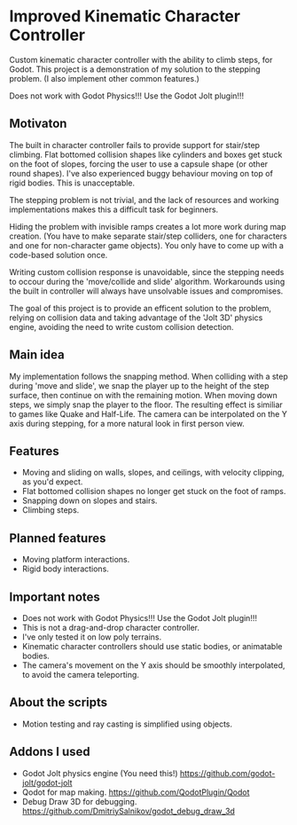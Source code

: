 # Improved Kinematic Character Controller
Custom kinematic character controller with the ability to climb steps, for Godot.
This project is a demonstration of my solution to the stepping problem. (I also implement other common features.)

Does not work with Godot Physics!!! Use the Godot Jolt plugin!!!

## Motivaton
The built in character controller fails to provide support for stair/step climbing. Flat bottomed collision shapes like cylinders and boxes get stuck on the foot of slopes, forcing the user to use a capsule shape (or other round shapes). I've also experienced buggy behaviour moving on top of rigid bodies. This is unacceptable. 

The stepping problem is not trivial, and the lack of resources and working implementations makes this a difficult task for beginners. 

Hiding the problem with invisible ramps creates a lot more work during map creation. (You have to make separate stair/step colliders, one for characters and one for non-character game objects). You only have to come up with a code-based solution once. 

Writing custom collision response is unavoidable, since the stepping needs to occour during the 'move/collide and slide' algorithm. Workarounds using the built in controller will always have unsolvable issues and compromises.

The goal of this project is to provide an efficent solution to the problem, relying on collision data and taking advantage of the 'Jolt 3D' physics engine, avoiding the need to write custom collision detection.

## Main idea
My implementation follows the snapping method. When colliding with a step during 'move and slide', we snap the player up to the height of the step surface, then continue on with the remaining motion. When moving down steps, we simply snap the player to the floor.
The resulting effect is similiar to games like Quake and Half-Life. The camera can be interpolated on the Y axis during stepping, for a more natural look in first person view.

## Features
- Moving and sliding on walls, slopes, and ceilings, with velocity clipping, as you'd expect.
- Flat bottomed collision shapes no longer get stuck on the foot of ramps.
- Snapping down on slopes and stairs.
- Climbing steps.

## Planned features
- Moving platform interactions.
- Rigid body interactions.

## Important notes
- Does not work with Godot Physics!!! Use the Godot Jolt plugin!!!
- This is not a drag-and-drop character controller.
- I've only tested it on low poly terrains.
- Kinematic character controllers should use static bodies, or animatable bodies.
- The camera's movement on the Y axis should be smoothly interpolated, to avoid the camera teleporting.

## About the scripts
- Motion testing and ray casting is simplified using objects.

## Addons I used
- Godot Jolt physics engine (You need this!) https://github.com/godot-jolt/godot-jolt
- Qodot for map making. https://github.com/QodotPlugin/Qodot
- Debug Draw 3D for debugging. https://github.com/DmitriySalnikov/godot_debug_draw_3d
